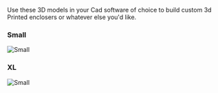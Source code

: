 Use these 3D models in your Cad software of choice to build custom 3d Printed enclosers or whatever else you'd like. 

### Small
![Small](https://github.com/strid3r21/Bee-Data-Logger/blob/main/3D%20Models/i2c%20Extender%20boards/BDL-Extender-Small.jpg?raw=true)

### XL
![Small](https://github.com/strid3r21/Bee-Data-Logger/blob/main/3D%20Models/i2c%20Extender%20boards/BDLE-XL-Headers.png?raw=true)